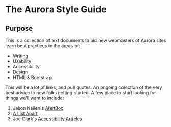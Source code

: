 The Aurora Style Guide
======================

Purpose
----------------------


This is a collection of text documents to aid new webmasters of Aurora sites learn best practices in the areas of:

* Writing
* Usability
* Accessibility
* Design
* HTML & Bootstrap


This will be a lot of links, and pull quotes. An ongoing colection of the very best advice to new folks getting started. A few place to start looking for things we'll want to include:

1. Jakon Neilen's [AlertBox](http://www.nngroup.com/articles/)
2. [A List Apart](http://alistapart.com/topics)
3. Joe Clark's [Accessibility Articles](http://joeclark.org/access/webaccess/)


